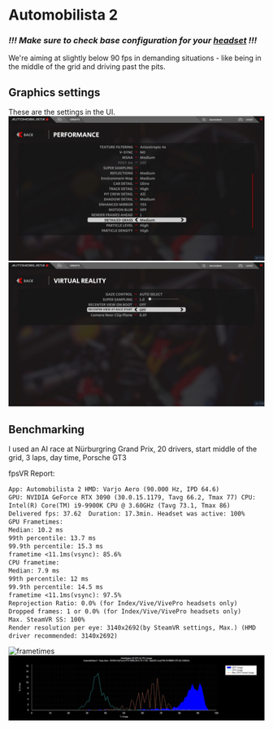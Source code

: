 # Automobilista 2

### *!!! Make sure to check base configuration for your [headset](../README.md) !!!*


We're aiming at slightly below 90 fps in demanding situations - like being in the middle of the grid and driving past the pits. 

## Graphics settings

These are the settings in the UI.
![settings](settings.jpeg)
![settings_vr](settings_vr.jpeg)

## Benchmarking

I used an AI race at Nürburgring Grand Prix, 20 drivers, start middle of the grid, 3 laps, day time, Porsche GT3

fpsVR Report:
```
App: Automobilista 2 HMD: Varjo Aero (90.000 Hz, IPD 64.6)
GPU: NVIDIA GeForce RTX 3090 (30.0.15.1179, Tavg 66.2, Tmax 77) CPU: Intel(R) Core(TM) i9-9900K CPU @ 3.60GHz (Tavg 73.1, Tmax 86)
Delivered fps: 37.62  Duration: 17.3min. Headset was active: 100%
GPU Frametimes:
Median: 10.2 ms
99th percentile: 13.7 ms
99.9th percentile: 15.3 ms
frametime <11.1ms(vsync): 85.6%
CPU frametime:
Median: 7.9 ms
99th percentile: 12 ms
99.9th percentile: 14.5 ms
frametime <11.1ms(vsync): 97.5%
Reprojection Ratio: 0.0% (for Index/Vive/VivePro headsets only)
Dropped frames: 1 or 0.0% (for Index/Vive/VivePro headsets only)
Max. SteamVR SS: 100%
Render resolution per eye: 3140x2692(by SteamVR settings, Max.) (HMD driver recommended: 3140x2692)
```

![frametimes](Frametimes.jpeg)
![gpu_cpu](GPU&CPU.jpeg)

